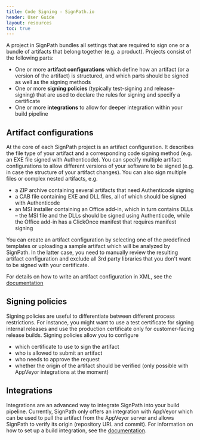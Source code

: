 ```yaml
---
title: Code Signing - SignPath.io
header: User Guide
layout: resources
toc: true
---
```


A project in SignPath bundles all settings that are required to sign one or a bundle of artifacts that belong together (e.g. a product). Projects consist of the following parts:

* One or more **artifact configurations** which define how an artifact (or a version of the artifact) is structured, and which parts should be signed as well as the signing methods
* One or more **signing policies** (typically test-signing and release-signing) that are used to declare the rules for signing and specify a certificate
* One or more **integrations** to allow for deeper integration within your build pipeline

## Artifact configurations

At the core of each SignPath project is an artifact configuration. It describes the file type of your artifact and a corresponding code signing method (e.g. an EXE file signed with Authenticode). You can specify multiple artifact configurations to allow different versions of your software to be signed (e.g. in case the structure of your artifact changes). You can also sign multiple files or complex nested artifacts, e.g.

* a ZIP archive containing several artifacts that need Authenticode signing
* a CAB file containing EXE and DLL files, all of which should be signed with Authenticode
* an MSI installer containing an Office add-in, which in turn contains DLLs – the MSI file and the DLLs should be signed using Authenticode, while the Office add-in has a ClickOnce manifest that requires manifest signing

You can create an artifact configuration by selecting one of the predefined templates or uploading a sample artifact which will be analyzed by SignPath. In the latter case, you need to manually review the resulting artifact configuration and exclude all 3rd party libraries that you don't want to be signed with your certificate.

For details on how to write an artifact configuration in XML, see the [documentation](/product/documentation/artifact-configuration)

## Signing policies

Signing policies are useful to differentiate between different process restrictions. For instance, you might want to use a test certificate for signing internal releases and use the production certificate only for customer-facing release builds. Signing policies allow you to configure

* which certificate to use to sign the artifact
* who is allowed to submit an artifact
* who needs to approve the request
* whether the origin of the artifact should be verified (only possible with AppVeyor integrations at the moment)

## Integrations

Integrations are an advanced way to integrate SignPath into your build pipeline. Currently, SignPath only offers an integration with AppVeyor which can be used to pull the artifact from the AppVeyor server and allows SignPath to verify its origin (repository URL and commit). For information on how to set up a build integration, see the [documentation](/product/documentation/build-system-integration).



